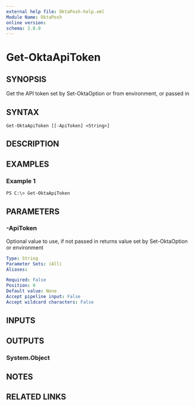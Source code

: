 ```yaml
---
external help file: OktaPosh-help.xml
Module Name: OktaPosh
online version:
schema: 2.0.0
---
```


# Get-OktaApiToken

## SYNOPSIS
Get the API token set by Set-OktaOption or from environment, or passed in

## SYNTAX

```
Get-OktaApiToken [[-ApiToken] <String>]
```

## DESCRIPTION

## EXAMPLES

### Example 1
```
PS C:\> Get-OktaApiToken
```

## PARAMETERS

### -ApiToken
Optional value to use, if not passed in returns value set by Set-OktaOption or environment

```yaml
Type: String
Parameter Sets: (All)
Aliases:

Required: False
Position: 0
Default value: None
Accept pipeline input: False
Accept wildcard characters: False
```


## INPUTS

## OUTPUTS

### System.Object
## NOTES

## RELATED LINKS
